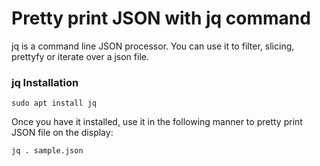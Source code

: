 # Pretty print JSON with jq command

jq is a command line JSON processor. You can use it to filter, slicing, prettyfy  or iterate over a json file.

### jq Installation

```
sudo apt install jq
```

Once you have it installed, use it in the following manner to pretty print JSON file on the display:

```
jq . sample.json
```
